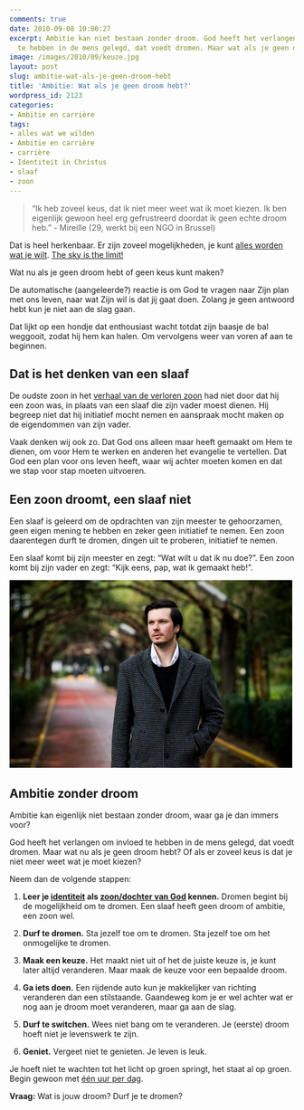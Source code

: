 ```yaml
---
comments: true
date: 2010-09-08 10:00:27
excerpt: Ambitie kan niet bestaan zonder droom. God heeft het verlangen om invloed
  te hebben in de mens gelegd, dat voedt dromen. Maar wat als je geen droom hebt?
image: /images/2010/09/keuze.jpg
layout: post
slug: ambitie-wat-als-je-geen-droom-hebt
title: 'Ambitie: Wat als je geen droom hebt?'
wordpress_id: 2123
categories:
- Ambitie en carrière
tags:
- alles wat we wilden
- Ambitie en carrière
- carrière
- Identiteit in Christus
- slaaf
- zoon
---
```


> “Ik heb zoveel keus, dat ik niet meer weet wat ik moet kiezen. Ik ben eigenlijk gewoon heel erg gefrustreerd doordat ik geen echte droom heb.” - Mireille (29, werkt bij een NGO in Brussel)



Dat is heel herkenbaar. Er zijn zoveel mogelijkheden, je kunt [alles worden wat je wilt](/2010/08/25/alles-wat-we-wilden/). [The sky is the limit!](/2010/09/01/ambitie-the-sky-is-the-limit/)

Wat nu als je geen droom hebt of geen keus kunt maken?



De automatische (aangeleerde?) reactie is om God te vragen naar Zijn plan met ons leven, naar wat Zijn wil is dat jij gaat doen. Zolang je geen antwoord hebt kun je niet aan de slag gaan.

Dat lijkt op een hondje dat enthousiast wacht totdat zijn baasje de bal weggooit, zodat hij hem kan halen. Om vervolgens weer van voren af aan te beginnen.



## Dat is het denken van een slaaf


De oudste zoon in het [verhaal van de verloren zoon](/2010/01/07/5-symptomen-oudste-zoon-syndroom/) had niet door dat hij een zoon was, in plaats van een slaaf die zijn vader moest dienen. Hij begreep niet dat hij initiatief mocht nemen en aanspraak mocht maken op de eigendommen van zijn vader.

Vaak denken wij ook zo. Dat God ons alleen maar heeft gemaakt om Hem te dienen, om voor Hem te werken en anderen het evangelie te vertellen. Dat God een plan voor ons leven heeft, waar wij achter moeten komen en dat we stap voor stap moeten uitvoeren.



## Een zoon droomt, een slaaf niet


Een slaaf is geleerd om de opdrachten van zijn meester te gehoorzamen, geen eigen mening te hebben en zeker geen initiatief te nemen. Een zoon daarentegen durft te dromen, dingen uit te proberen, initiatief te nemen.

Een slaaf komt bij zijn meester en zegt: “Wat wilt u dat ik nu doe?”. Een zoon komt bij zijn vader en zegt: “Kijk eens, pap, wat ik gemaakt heb!”.

![Afbeelding van een zoon](/images/2010/09/zoon.jpg)



## Ambitie zonder droom


Ambitie kan eigenlijk niet bestaan zonder droom, waar ga je dan immers voor?

God heeft het verlangen om invloed te hebben in de mens gelegd, dat voedt dromen. Maar wat nu als je geen droom hebt? Of als er zoveel keus is dat je niet meer weet wat je moet kiezen?

Neem dan de volgende stappen:



	
  1. **Leer je [identiteit](/identiteit/) als [zoon/dochter van God](/2010/01/07/5-symptomen-oudste-zoon-syndroom/) kennen.** Dromen begint bij de mogelijkheid om te dromen. Een slaaf heeft geen droom of ambitie, een zoon wel.

	
  2. **Durf te dromen.** Sta jezelf toe om te dromen. Sta jezelf toe om het onmogelijke te dromen.

	
  3. **Maak een keuze.** Het maakt niet uit of het de juiste keuze is, je kunt later altijd veranderen. Maar maak de keuze voor een bepaalde droom.

	
  4. **Ga iets doen.** Een rijdende auto kun je makkelijker van richting veranderen dan een stilstaande. Gaandeweg kom je er wel achter wat er nog aan je droom moet veranderen, maar ga aan de slag.

	
  5. **Durf te switchen.** Wees niet bang om te veranderen. Je (eerste) droom hoeft niet je levenswerk te zijn.

	
  6. **Geniet.** Vergeet niet te genieten. Je leven is leuk.



Je hoeft niet te wachten tot het licht op groen springt, het staat al op groen. Begin gewoon met [één uur per dag](http://shrinkingthecamel.com/2010/08/12/how-one-hour-a-day-x-three-years-can-change-your-life/).

**Vraag:** Wat is jouw droom? Durf je te dromen?
